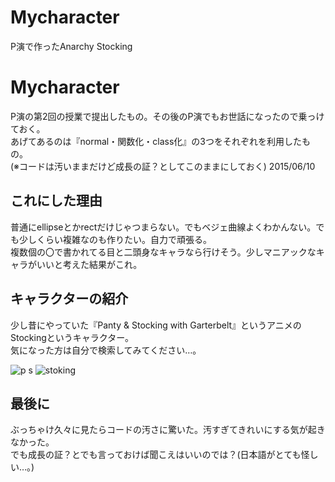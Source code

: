 # Mycharacter
P演で作ったAnarchy Stocking

# Mycharacter
P演の第2回の授業で提出したもの。その後のP演でもお世話になったので乗っけておく。  
あげてあるのは『normal・関数化・class化』の3つをそれぞれを利用したもの。  
(※コードは汚いままだけど成長の証？としてこのままにしておく) 2015/06/10

## これにした理由
普通にellipseとかrectだけじゃつまらない。でもベジェ曲線よくわかんない。でも少しくらい複雑なのも作りたい。自力で頑張る。  
複数個の〇で書かれてる目と二頭身なキャラなら行けそう。少しマニアックなキャラがいいと考えた結果がこれ。

## キャラクターの紹介
少し昔にやっていた『Panty & Stocking with Garterbelt』というアニメのStockingというキャラクター。  
気になった方は自分で検索してみてください…。  

![p s](https://cloud.githubusercontent.com/assets/14175217/11178258/fa212c60-8c8e-11e5-8979-b22c78dcd3df.jpg)
![stoking](https://cloud.githubusercontent.com/assets/14175217/11178261/fe41f8ba-8c8e-11e5-9355-9facc35e5c77.jpg)

## 最後に
ぶっちゃけ久々に見たらコードの汚さに驚いた。汚すぎてきれいにする気が起きなかった。  
でも成長の証？とでも言っておけば聞こえはいいのでは？(日本語がとても怪しい…。)
